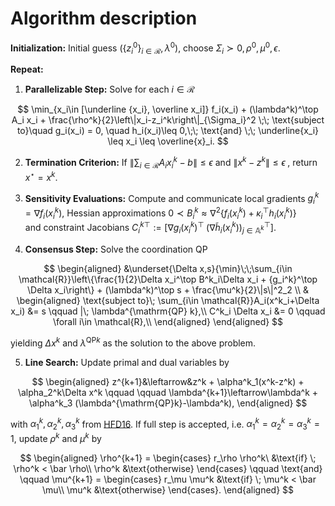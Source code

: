 
# Algorithm description


**Initialization:** Initial guess $\left (\{z_i^0\}_{i\in \mathcal{R}},\lambda^0 \right )$, choose $\Sigma_i \succ 0,\rho^0,\mu^0,\epsilon$. 

**Repeat:**

1. **Parallelizable Step:**
Solve for each $i \in \mathcal{R}$

$$
\min_{x_i\in [\underline {x_i}, \overline x_i]} f_i(x_i) + (\lambda^k)^\top A_i x_i + \frac{\rho^k}{2}\left\|x_i-z_i^k\right\|_{\Sigma_i}^2 \;\;
\text{subject to}\quad g_i(x_i) = 0, \quad h_i(x_i)\leq 0,\;\; \text{and} \;\; \underline{x_i} \leq x_i \leq  \overline{x}_i.
$$

2. **Termination Criterion:** If $\left\|\sum_{i\in \mathcal{R}}A_ix^k_i -b \right\|\leq \epsilon \text{ and } \left\| x^k - z^k \right \|\leq \epsilon\;,$ return $x^\star = x^k$.
		
3. **Sensitivity Evaluations:** Compute and communicate local gradients $g_i^k=\nabla f_i(x_i^k)$,
		Hessian approximations $0 \prec B_i^k \approx \nabla^2 \{ f_i( x_i^k )+\kappa_i^\top h_i(x_i^k)\}$   
        and constraint Jacobians $C^{k\top }_i :=\left [\nabla g_i(x^k_i)^\top\;  \left (\nabla \tilde  h_i(x^k_i) \right )_{j\in \mathbb{A}^k}^\top \right ]$. 
		
3. **Consensus Step:** Solve the coordination QP

$$
\begin{aligned}
&\underset{\Delta x,s}{\min}\;\;\sum_{i\in \mathcal{R}}\left\{\frac{1}{2}\Delta x_i^\top B^k_i\Delta x_i + {g_i^k}^\top \Delta x_i\right\}     + (\lambda^k)^\top s + \frac{\mu^k}{2}\|s\|^2_2  \\ 
&
\begin{aligned}
\text{subject to}\;                                   \sum_{i\in \mathcal{R}}A_i(x^k_i+\Delta x_i) &=  s    \qquad  |\; \lambda^{\mathrm{QP} k},\\
C^k_i \Delta x_i &= 0                                     \qquad   \forall i\in \mathcal{R},\\
\end{aligned}
\end{aligned}
$$ 

yielding $\Delta x^k$ and $\lambda^{\mathrm{QP}k}$ as the solution to the above problem.
		
5. **Line Search:** Update primal and dual variables by

$$
\begin{aligned}
z^{k+1}&\leftarrow&z^k + \alpha^k_1(x^k-z^k) + \alpha_2^k\Delta x^k \qquad \qquad
\lambda^{k+1}\leftarrow\lambda^k + \alpha^k_3 (\lambda^{\mathrm{QP}k}-\lambda^k),
\end{aligned}
$$

with $\alpha^k_1,\alpha^k_2,\alpha^k_3$ from [HFD16](https://epubs.siam.org/doi/abs/10.1137/140975991). 
If full step is accepted, i.e. $\alpha_1^k=\alpha_2^k=\alpha_3^k=1$, update $\rho^k$ and $\mu^k$ by

$$
\begin{aligned} 
\rho^{k+1} =
\begin{cases}
r_\rho \rho^k\   &\text{if} \; \rho^k < \bar \rho\\ 
\rho^k &\text{otherwise} 
\end{cases} 
\qquad   \text{and} \qquad  
\mu^{k+1} =
\begin{cases}
r_\mu \mu^k   &\text{if} \; \mu^k < \bar \mu\\ 
\mu^k  &\text{otherwise} 
\end{cases}. 
\end{aligned}
$$

